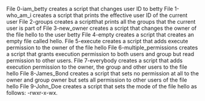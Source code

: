 File 0-iam_betty creates a script that changes user ID to betty
File 1-who_am_i creates a script that prints the effective user ID of the current user
File 2-groups creates a scriptthat prints all the groups that the current user is part of
File 3-new_owner creates a script that changes the owner of the file hello to the user betty
File 4-empty creates a script that creates an empty file called hello.
File 5-execute creates a script that adds execute permission to the owner of the file hello
File 6-multiple_permissions creates a script that grants execution permission to both users and group but read permission to other users.
File 7-everybody creates a script that adds execution permission to the owner, the group and other users to the file hello
File 8-James_Bond creates a script that sets no permission at all to the owner and group owner but sets all permission to other users of the file hello
File 9-John_Doe creates a script that sets the mode of the file hello as follows: -rwxr-x-wx.
